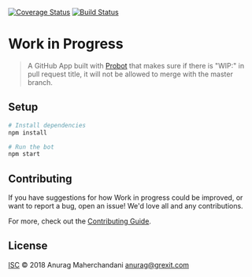 [![Coverage Status](https://coveralls.io/repos/github/anuragmaher/temp/badge.svg?branch=master)](https://coveralls.io/github/anuragmaher/temp?branch=master)
[![Build Status](https://travis-ci.org/anuragmaher/temp.svg?branch=master)](https://travis-ci.org/anuragmaher/temp)

# Work in Progress

> A GitHub App built with [Probot](https://github.com/probot/probot) that makes sure if there is "WIP:" in pull request title, it will not be allowed to merge with the master branch.

## Setup

```sh
# Install dependencies
npm install

# Run the bot
npm start
```

## Contributing

If you have suggestions for how Work in progress could be improved, or want to report a bug, open an issue! We'd love all and any contributions.

For more, check out the [Contributing Guide](CONTRIBUTING.md).

## License

[ISC](LICENSE) © 2018 Anurag Maherchandani <anurag@grexit.com>
